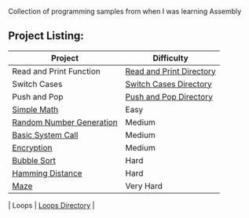 Collection of programming samples from when I was learning Assembly

## Project Listing:
| Project | Difficulty |
| - | - |
| Read and Print Function| [Read and Print Directory](https://github.com/Wuydts/Assembly-Basics/blob/master/Assembly%20Basics/read-print-func/read-print-func.asm) | 
|  Switch Cases|[Switch Cases Directory](https://github.com/Wuydts/AssemblyBasics/blob/master/Assembly%20Basics/switchcase/switchcase.asm) 
| Push and Pop|[Push and Pop Directory](https://github.com/Wuydts/Assembly-Basics/blob/master/Assembly%20Basics/push-pop/push-pop.asm) |   
|  [Simple Math](https://github.com/Wuydts/Assembly-Basics/blob/master/Assembly%20Basics/simple_math/simple_math.asm) |  Easy | 
|  [Random Number Generation](https://github.com/Wuydts/Assembly-Basics/blob/master/Assembly%20Basics/randomgen/randomgen.asm) |  Medium | 
|  [Basic System Call](https://github.com/Wuydts/Assembly-Basics/blob/master/Assembly%20Basics/syscall/syscall.asm) |  Medium | 
|  [Encryption](https://github.com/Wuydts/Assembly-Basics/blob/master/Assembly%20Basics/encyption/encyption.asm) |  Medium |
|  [Bubble Sort](https://github.com/Wuydts/Assembly-Basics/blob/master/Assembly%20Basics/sorting/sorting.asm) |  Hard |
|  [Hamming Distance](https://github.com/Wuydts/Assembly-Basics/blob/master/Assembly%20Basics/hamdist/hamdist.asm) |  Hard |
|  [Maze](https://github.com/Wuydts/Assembly-Basics/blob/master/Assembly%20Basics/maze/maze.asm) |  Very Hard |


|  Loops |  [Loops Directory](https://github.com/Wuydts/CSharp_Basics/tree/master/CSharp_Basics/loops) | 
